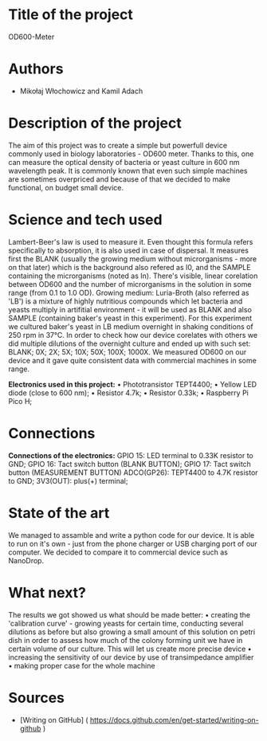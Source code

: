 # Title of the project
OD600-Meter
# Authors 
- Mikołaj Włochowicz and Kamil Adach
# Description of the project 
The aim of this project was to create a simple but powerfull device commonly used in biology laboratories - OD600 meter. Thanks to this, one can measure the optical density of bacteria or yeast culture in 600 nm wavelength peak. It is commonly known that even such simple machines are sometimes overpriced and because of that we decided to make functional, on budget small device.
# Science and tech used 
Lambert-Beer's law is used to measure it. Even thought this formula refers specifically to absorption, it is also used in case of dispersal. It measures first the BLANK (usually the growing medium without microrganisms - more on that later) which is the background also refered as I0, and the SAMPLE containing the microrganisms (noted as In). There's visible, linear corelation between OD600 and the number of microrganisms in the solution in some range (from 0.1 to 1.0 OD).
Growing medium: Luria-Broth (also referred as 'LB') is a mixture of highly nutritious compounds which let bacteria and yeasts multiply in artifitial environment - it will be used as BLANK and also SAMPLE (containing baker's yeast in this experiment).
For this experiment we cultured baker's yeast in LB medium overnight in shaking conditions of 250 rpm in 37°C. In order to check how our device corelates with others we did multiple dilutions of the overnight culture and ended up with such set: BLANK; 0X; 2X; 5X; 10X; 50X; 100X; 1000X. We measured OD600 on our device and it gave quite consistent data with commercial machines in some range.

**Electronics used in this project:**
• Phototransistor TEPT4400;
• Yellow LED diode (close to 600 nm);
• Resistor 4.7k;
• Resistor 0.33k;
• Raspberry Pi Pico H;
# Connections 
**Connections of the electronics:**
GPIO 15: LED terminal to 0.33K resistor to GND;
GPIO 16: Tact switch button (BLANK BUTTON);
GPIO 17: Tact switch button (MEASUREMENT BUTTON)
ADCO(GP26): TEPT4400 to 4.7K resistor to GND;
3V3(OUT): plus(+) terminal;

  
# State of the art 
We managed to assamble and write a python code for our device. It is able to run on it's own - just from the phone charger or USB charging port of our computer. We decided to compare it to commercial device such as NanoDrop.
# What next?
The results we got showed us what should be made better:
• creating the 'calibration curve' - growing yeasts for certain time, conducting several dilutions as before but also growing a small amount of this solution on petri dish in order to assess how much of the colony forming unit we have in certain volume of our culture. This will let us create more precise device
• increasing the sensitivity of our device by use of transimpedance amplifier 
• making proper case for the whole machine
# Sources 
- [Writing on GitHub] ( https://docs.github.com/en/get-started/writing-on-github ) 
